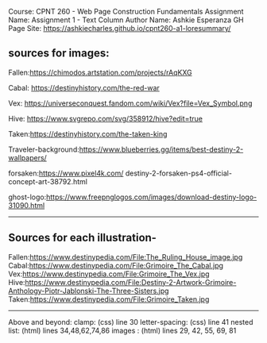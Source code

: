 Course: CPNT 260 - Web Page Construction Fundamentals
Assignment Name: Assignment 1 - Text Column
Author Name: Ashkie Esperanza
GH Page Site: https://ashkiecharles.github.io/cpnt260-a1-loresummary/
## sources for images:

Fallen:https://chimodos.artstation.com/projects/rAqKXG

Cabal: https://destinyhistory.com/the-red-war

Vex: https://universeconquest.fandom.com/wiki/Vex?file=Vex_Symbol.png

Hive: https://www.svgrepo.com/svg/358912/hive?edit=true

Taken:https://destinyhistory.com/the-taken-king

Traveler-background:https://www.blueberries.gg/items/best-destiny-2-wallpapers/

forsaken:https://www.pixel4k.com/
destiny-2-forsaken-ps4-official-concept-art-38792.html

ghost-logo:https://www.freepnglogos.com/images/download-destiny-logo-31090.html

---------------
## Sources for each illustration-
Fallen:https://www.destinypedia.com/File:The_Ruling_House_image.jpg
Cabal:https://www.destinypedia.com/File:Grimoire_The_Cabal.jpg
Vex:https://www.destinypedia.com/File:Grimoire_The_Vex.jpg
Hive:https://www.destinypedia.com/File:Destiny-2-Artwork-Grimoire-Anthology-Piotr-Jablonski-The-Three-Sisters.jpg
Taken:https://www.destinypedia.com/File:Grimoire_Taken.jpg

-------
Above and beyond:
clamp: (css) line 30
letter-spacing: (css) line 41
nested list: (html) lines 34,48,62,74,86
images : (html) lines 29, 42, 55, 69, 81

